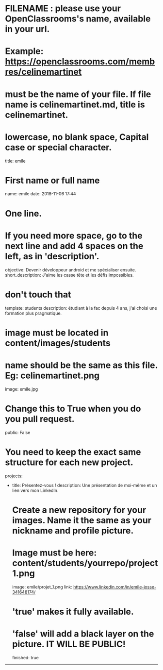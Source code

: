 ﻿# FILENAME : please use your OpenClassrooms's name, available in your url.
# Example: https://openclassrooms.com/membres/celinemartinet
# must be the name of your file. If file name is celinemartinet.md, title is celinemartinet.
# lowercase, no blank space, Capital case or special character.
title: emile

# First name or full name
name: emile
date: 2018-11-06 17:44

# One line.
# If you need more space, go to the next line and add 4 spaces on the left, as in 'description'.
objective: Devenir développeur android et me spécialiser ensuite.
short_description: J'aime les casse tête et les défis impossibles.

# don't touch that
template: students
description:
    étudiant à la fac depuis 4 ans, j'ai choisi une formation plus pragmatique.

# image must be located in content/images/students
# name should be the same as this file. Eg: celinemartinet.png
image: emile.jpg

# Change this to True when you do you pull request.
public: False

# You need to keep the exact same structure for each new project.
projects:
  - title: Présentez-vous !
    description: Une présentation de moi-même et un lien vers mon LinkedIn.
    # Create a new repository for your images. Name it the same as your nickname and profile picture.
    # Image must be here: content/students/yourrepo/project1.png
    image: emile/projet_1.png
    link: https://www.linkedin.com/in/emile-josse-341648174/
    # 'true' makes it fully available.
    # 'false' will add a black layer on the picture. IT WILL BE PUBLIC!
    finished: true
---